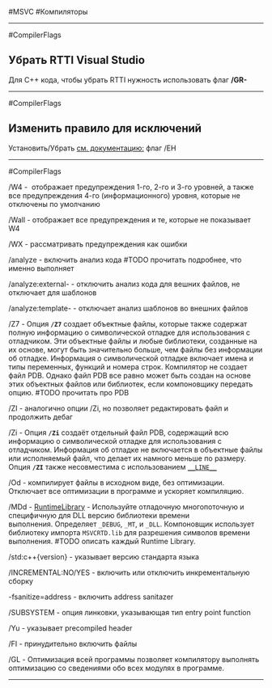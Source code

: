#MSVC #Компиляторы 

______

#CompilerFlags
## Убрать RTTI Visual Studio 
Для C++ кода, чтобы убрать RTTI нужность использовать флаг **/GR-**

______

#CompilerFlags 
## Изменить правило для исключений
Установить/Убрать [см. документацию:](https://learn.microsoft.com/en-us/cpp/build/reference/eh-exception-handling-model?view=msvc-170) флаг /EH

______
#CompilerFlags 

/W4 -  отображает предупреждения 1-го, 2-го и 3-го уровней, а также все предупреждения 4-го (информационного) уровня, которые не отключены по умолчанию

/Wall - отображает все предупреждения и те, которые не показывает W4

/WX - рассматривать предупреждения как ошибки

/analyze - включить анализ кода #TODO прочитать подробнее, что именно выполняет

/analyze:external- - отключить анализ кода для вешних файлов, не отключает для шаблонов

/analyze:template- - отключает анализ шаблонов во внешних файлов

/Z7 - Опция **`/Z7`** создает объектные файлы, которые также содержат полную информацию о символической отладке для использования с отладчиком. Эти объектные файлы и любые библиотеки, созданные на их основе, могут быть значительно больше, чем файлы без информации об отладке. Информация о символической отладке включает имена и типы переменных, функций и номера строк. Компилятор не создает файл PDB. Однако файл PDB все равно может быть создан на основе этих объектных файлов или библиотек, если компоновщику передать опцию. #TODO прочитать про PDB

/ZI - аналогично опции /Zi, но позволяет редактировать файл и продолжить дебаг

/Zi - Опция **`/Zi`** создаёт отдельный файл PDB, содержащий всю информацию о символической отладке для использования с отладчиком. Информация об отладке не включается в объектные файлы или исполняемый файл, что делает их намного меньше по размеру. Опция **`/ZI`** также несовместима с использованием [`__LINE__`](https://learn.microsoft.com/en-us/cpp/preprocessor/predefined-macros?view=msvc-170)

/Od - компилирует файлы в исходном виде, без оптимизации. Отключает все оптимизации в программе и ускоряет компиляцию.

/MDd - [RuntimeLibrary](https://learn.microsoft.com/en-us/cpp/build/reference/md-mt-ld-use-run-time-library?view=msvc-170) - Используйте отладочную многопоточную и специфичную для DLL версию библиотеки времени выполнения. Определяет `_DEBUG`, `_MT`, и `_DLL`. Компоновщик использует библиотеку импорта `MSVCRTD.lib` для разрешения символов времени выполнения. #TODO описать каждый Runtime Library.

/std:c++{version} - указывает версию стандарта языка

/INCREMENTAL:NO/YES - включить или отключить инкрементальную сборку

-fsanitize=address - включить address sanitazer

/SUBSYSTEM - опция линковки, указывающая тип entry point function

/Yu - указывает precompiled header

/FI - принудительно включить файлы

/GL - Оптимизация всей программы позволяет компилятору выполнять оптимизацию со сведениями обо всех модулях в программе.

______